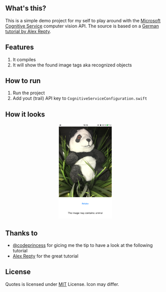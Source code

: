 ## What's this?
This is a simple demo project for my self to play around with the [Microsoft Cognitive Service](https://www.microsoft.com/cognitive-services/en-us/apis) computer vision API. The source is based on a [German tutorial by Alex Repty](https://github.com/alexrepty/Cognitive-Services-Workshop).

## Features
1. It compiles
1. It will show the found image tags aka recognized objects

## How to run
1. Run the project
1. Add yout (trail) API key to `CognitiveServiceConfiguration.swift`

## How it looks

<div style="text-align:center">
	<a href="https://github.com/tscholze/swift-cognitive-services-computer-vision-demo/blob/master/docs/screenshot.png">
		<img src="https://github.com/tscholze/swift-cognitive-services-computer-vision-demo/blob/master/docs/screenshot.png" height="300px" />
	</a>
</div>


## Thanks to
* [@codeprincess](https://twitter.com/codePrincess) for gicing me the tip to have a look at the following tutorial
* [Alex Repty](https://openclipart.org/user-detail/jhnri4) for the great tutorial

## License 
Quotes is licensed under [MIT](https://en.wikipedia.org/wiki/MIT_License) License. Icon may differ. 
